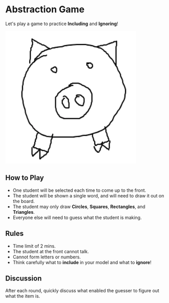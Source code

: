 # Abstraction Game

Let's play a game to practice **Including** and **Ignoring**!

![](images/pig.webp)

## How to Play

* One student will be selected each time to come up to the front.
* The student will be shown a single word, and will need to draw it out on the board.
* The student may only draw **Circles**, **Squares**, **Rectangles**, and **Triangles**.
* Everyone else will need to guess what the student is making.

## Rules

* Time limit of 2 mins.
* The student at the front cannot talk.
* Cannot form letters or numbers.
* Think carefully what to **include** in your model and what to **ignore**!

## Discussion

After each round, quickly discuss what enabled the guesser to figure out what the item is.